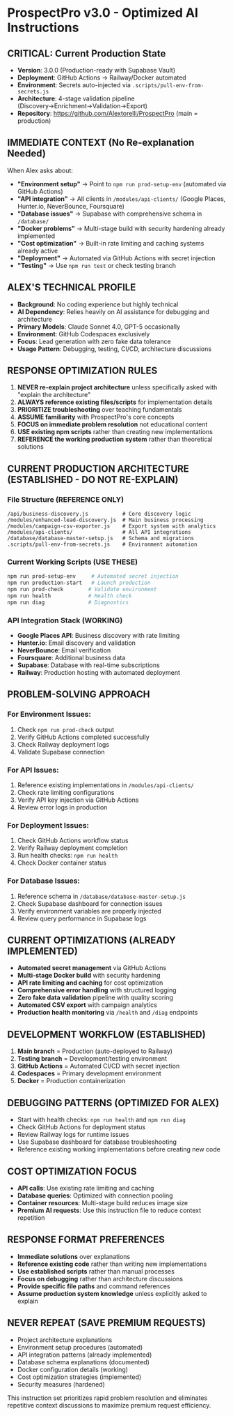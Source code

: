 # ProspectPro v3.0 - Optimized AI Instructions

## CRITICAL: Current Production State

- **Version**: 3.0.0 (Production-ready with Supabase Vault)
- **Deployment**: GitHub Actions → Railway/Docker automated
- **Environment**: Secrets auto-injected via `.scripts/pull-env-from-secrets.js`
- **Architecture**: 4-stage validation pipeline (Discovery→Enrichment→Validation→Export)
- **Repository**: https://github.com/Alextorelli/ProspectPro (main = production)

## IMMEDIATE CONTEXT (No Re-explanation Needed)

When Alex asks about:

- **"Environment setup"** → Point to `npm run prod-setup-env` (automated via GitHub Actions)
- **"API integration"** → All clients in `/modules/api-clients/` (Google Places, Hunter.io, NeverBounce, Foursquare)
- **"Database issues"** → Supabase with comprehensive schema in `/database/`
- **"Docker problems"** → Multi-stage build with security hardening already implemented
- **"Cost optimization"** → Built-in rate limiting and caching systems already active
- **"Deployment"** → Automated via GitHub Actions with secret injection
- **"Testing"** → Use `npm run test` or check testing branch

## ALEX'S TECHNICAL PROFILE

- **Background**: No coding experience but highly technical
- **AI Dependency**: Relies heavily on AI assistance for debugging and architecture
- **Primary Models**: Claude Sonnet 4.0, GPT-5 occasionally
- **Environment**: GitHub Codespaces exclusively
- **Focus**: Lead generation with zero fake data tolerance
- **Usage Pattern**: Debugging, testing, CI/CD, architecture discussions

## RESPONSE OPTIMIZATION RULES

1. **NEVER re-explain project architecture** unless specifically asked with "explain the architecture"
2. **ALWAYS reference existing files/scripts** for implementation details
3. **PRIORITIZE troubleshooting** over teaching fundamentals
4. **ASSUME familiarity** with ProspectPro's core concepts
5. **FOCUS on immediate problem resolution** not educational content
6. **USE existing npm scripts** rather than creating new implementations
7. **REFERENCE the working production system** rather than theoretical solutions

## CURRENT PRODUCTION ARCHITECTURE (ESTABLISHED - DO NOT RE-EXPLAIN)

### File Structure (REFERENCE ONLY)

```
/api/business-discovery.js           # Core discovery logic
/modules/enhanced-lead-discovery.js  # Main business processing
/modules/campaign-csv-exporter.js    # Export system with analytics
/modules/api-clients/                # All API integrations
/database/database-master-setup.js   # Schema and migrations
.scripts/pull-env-from-secrets.js    # Environment automation
```

### Current Working Scripts (USE THESE)

```bash
npm run prod-setup-env     # Automated secret injection
npm run production-start   # Launch production
npm run prod-check        # Validate environment
npm run health            # Health check
npm run diag              # Diagnostics
```

### API Integration Stack (WORKING)

- **Google Places API**: Business discovery with rate limiting
- **Hunter.io**: Email discovery and validation
- **NeverBounce**: Email verification
- **Foursquare**: Additional business data
- **Supabase**: Database with real-time subscriptions
- **Railway**: Production hosting with automated deployment

## PROBLEM-SOLVING APPROACH

### For Environment Issues:

1. Check `npm run prod-check` output
2. Verify GitHub Actions completed successfully
3. Check Railway deployment logs
4. Validate Supabase connection

### For API Issues:

1. Reference existing implementations in `/modules/api-clients/`
2. Check rate limiting configurations
3. Verify API key injection via GitHub Actions
4. Review error logs in production

### For Deployment Issues:

1. Check GitHub Actions workflow status
2. Verify Railway deployment completion
3. Run health checks: `npm run health`
4. Check Docker container status

### For Database Issues:

1. Reference schema in `/database/database-master-setup.js`
2. Check Supabase dashboard for connection issues
3. Verify environment variables are properly injected
4. Review query performance in Supabase logs

## CURRENT OPTIMIZATIONS (ALREADY IMPLEMENTED)

- **Automated secret management** via GitHub Actions
- **Multi-stage Docker build** with security hardening
- **API rate limiting and caching** for cost optimization
- **Comprehensive error handling** with structured logging
- **Zero fake data validation** pipeline with quality scoring
- **Automated CSV export** with campaign analytics
- **Production health monitoring** via `/health` and `/diag` endpoints

## DEVELOPMENT WORKFLOW (ESTABLISHED)

1. **Main branch** = Production (auto-deployed to Railway)
2. **Testing branch** = Development/testing environment
3. **GitHub Actions** = Automated CI/CD with secret injection
4. **Codespaces** = Primary development environment
5. **Docker** = Production containerization

## DEBUGGING PATTERNS (OPTIMIZED FOR ALEX)

- Start with health checks: `npm run health` and `npm run diag`
- Check GitHub Actions for deployment status
- Review Railway logs for runtime issues
- Use Supabase dashboard for database troubleshooting
- Reference existing working implementations before creating new code

## COST OPTIMIZATION FOCUS

- **API calls**: Use existing rate limiting and caching
- **Database queries**: Optimized with connection pooling
- **Container resources**: Multi-stage build reduces image size
- **Premium AI requests**: Use this instruction file to reduce context repetition

## RESPONSE FORMAT PREFERENCES

- **Immediate solutions** over explanations
- **Reference existing code** rather than writing new implementations
- **Use established scripts** rather than manual processes
- **Focus on debugging** rather than architecture discussions
- **Provide specific file paths** and command references
- **Assume production system knowledge** unless explicitly asked to explain

## NEVER REPEAT (SAVE PREMIUM REQUESTS)

- Project architecture explanations
- Environment setup procedures (automated)
- API integration patterns (already implemented)
- Database schema explanations (documented)
- Docker configuration details (working)
- Cost optimization strategies (implemented)
- Security measures (hardened)

This instruction set prioritizes rapid problem resolution and eliminates repetitive context discussions to maximize premium request efficiency.
